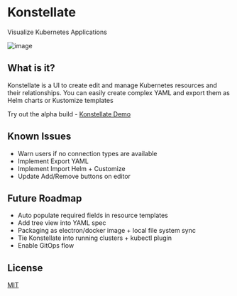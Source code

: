 # Konstellate

Visualize Kubernetes Applications

![image](https://user-images.githubusercontent.com/3777243/57480607-37d22a00-726e-11e9-975f-131989250a22.png)

## What is it?

Konstellate is a UI to create edit and manage Kubernetes resources and their relationships. You can easily create complex YAML and export them as Helm charts or Kustomize templates

Try out the alpha build - [Konstellate Demo](https://containership.github.io/konstellate)


## Known Issues

* Warn users if no connection types are available
* Implement Export YAML
* Implement Import Helm + Customize
* Update Add/Remove buttons on editor

## Future Roadmap

* Auto populate required fields in resource templates
* Add tree view into YAML spec
* Packaging as electron/docker image + local file system sync
* Tie Konstellate into running clusters + kubectl plugin
* Enable GitOps flow

## License
[MIT](https://choosealicense.com/licenses/mit/)
